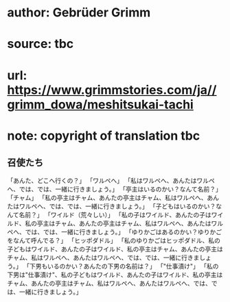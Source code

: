 # author: Gebrüder Grimm
# source: tbc
# url: https://www.grimmstories.com/ja//grimm_dowa/meshitsukai-tachi
# note: copyright of translation tbc

## 召使たち 

「あんた、どこへ行くの？」
「ワルペへ」
「私はワルペへ、あんたはワルペへ、では、では、一緒に行きましょう。」
「亭主はいるのかい？なんて名前？」
「チャム」
「私の亭主はチャム、あんたの亭主はチャム、私はワルペへ、あんたはワルペへ、では、では、一緒に行きましょう。」
「子どもはいるのかい？なんて名前？」
「ワイルド（荒々しい）」
「私の子はワイルド、あんたの子はワイルド、私の亭主はチャム、あんたの亭主はチャム、私はワルペへ、あんたはワルペへ、では、では、一緒に行きましょう。」
「ゆりかごはあるのかい？ゆりかごをなんて呼んでる？」
「ヒッポダドル」
「私のゆりかごはヒッポダドル、私の子どもはワイルド、あんたの子はワイルド、私の亭主はチャム、あんたの亭主はチャム、私はワルペへ、あんたはワルペへ、では、では、一緒に行きましょう。」
「下男もいるのかい？あんたの下男の名前は？」
「"仕事漬け"」
「私の下男は"仕事漬け"、私の子どもはワイルド、あんたの子はワイルド、私の亭主はチャム、あんたの亭主はチャム、私はワルペへ、あんたはワルペへ、では、では、一緒に行きましょう。」
